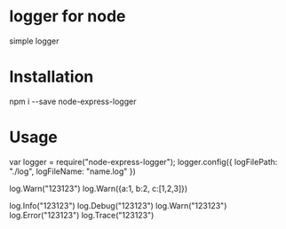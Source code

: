 # logger for node
simple logger


# Installation
npm i --save node-express-logger


# Usage
var logger = require("node-express-logger");
logger.config({
	logFilePath: "./log",
	logFileName: "name.log"
})

log.Warn("123123")
log.Warn({a:1, b:2, c:[1,2,3]})

log.Info("123123")
log.Debug("123123")
log.Warn("123123")
log.Error("123123")
log.Trace("123123")



